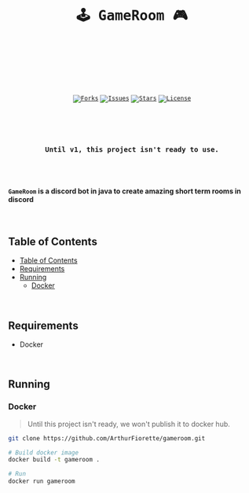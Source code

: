 <br />

<div align="center">
  <pre>
  <br />
  <h1>🕹️ GameRoom 🎮</h1>
  <br />
  </pre>
  <br />
  <br />
  <code
    ><a href="https://github.com/ArthurFiorette/gameroom/network/members"
      ><img
        src="https://img.shields.io/github/forks/ArthurFiorette/gameroom?logo=github&label=Forks"
        target="_blank"
        alt="Forks" /></a
  ></code>
  <code
    ><a href="https://github.com/ArthurFiorette/gameroom/issues"
      ><img
        src="https://img.shields.io/github/issues/ArthurFiorette/gameroom?logo=github&label=Issues"
        target="_blank"
        alt="Issues" /></a
  ></code>
  <code
    ><a href="https://github.com/ArthurFiorette/gameroom/stargazers"
      ><img
        src="https://img.shields.io/github/stars/ArthurFiorette/gameroom?logo=github&label=Stars"
        target="_blank"
        alt="Stars" /></a
  ></code>
  <code
    ><a href="https://github.com/ArthurFiorette/gameroom/blob/main/LICENSE"
      ><img
        src="https://img.shields.io/github/license/ArthurFiorette/gameroom?logo=githu&label=License"
        target="_blank"
        alt="License" /></a
  ></code>
</div>

#

<br />
<br />

<div align="center"><b><pre>Until v1, this project isn't ready to use.</pre></b></div>

<br />
<br />

#### `GameRoom` is a discord bot in java to create amazing short term rooms in discord

<br />

## Table of Contents

- [Table of Contents](#table-of-contents)
- [Requirements](#requirements)
- [Running](#running)
  - [Docker](#docker)

<br />

## Requirements

- Docker

<br />

## Running

### Docker

> Until this project isn't ready, we won't publish it to docker hub.

```sh
git clone https://github.com/ArthurFiorette/gameroom.git

# Build docker image
docker build -t gameroom .

# Run
docker run gameroom
```
